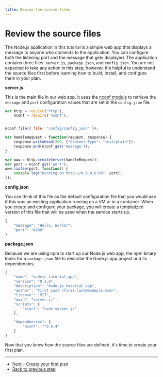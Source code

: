 ```yaml
---
title: Review the source files
---
```


# Review the source files
The Node.js application in this tutorial is a simple web app that displays a message to anyone who connects to the application. You can configure both the listening port and the message that gets displayed. The application contains three files: `server.js`, `package.json`, and `config.json`. You are not expected to take any action in this step; however, it's helpful to understand the source files first before learning how to build, install, and configure them in your plan.

**server.js**

This is the main file in our web app. It uses the [nconf module](https://github.com/indexzero/nconf) to retrieve the `message` and `port` configuration values that are set in the `config.json` file.

~~~ javascript
var http = require('http'),
    nconf = require('nconf');


nconf.file({ file: 'config/config.json' });

var handleRequest = function(request, response) {
    response.writeHead(200, {"Content-Type": "text/plain"});
    response.end(nconf.get('message'));
}

var www = http.createServer(handleRequest);
var port = nconf.get('port');
www.listen(port, function() {
    console.log("Running on http://0.0.0.0:%d", port);
});
~~~

**config.json**

You can think of this file as the default configuration file that you would use if this was an existing application running on a VM or in a container. When you create and configure your package, you will create a templatized version of this file that will be used when the service starts up.

~~~ javascript
{
    "message": "Hello, World!",
    "port": "8080"
}
~~~

**package.json**

Because we are using npm to start up our Node.js web app, the npm binary looks for a `package.json` file to describe the Node.js app project and its dependencies.

~~~ javascript
{
    "name": "nodejs_tutorial_app",
    "version": "0.1.0",
    "description": "Node.js tutorial app",
    "author": "First Last <first.last@example.com>",
    "license": "MIT",
    "main": "server.js",
    "scripts": {
        "start": "node server.js"
    },

    "dependencies": {
    	"nconf": "^0.8.4"
    }
}
~~~

Now that you know how the source files are defined, it's time to create your first plan.

<hr>
<ul class="main-content--button-nav">
  <li><a href="/tutorials/getting-started-create-plan" class="button cta">Next - Create your first plan</a></li>
  <li><a href="/tutorials/getting-started-setup-environment/">Back to previous step</a></li>
</ul>
